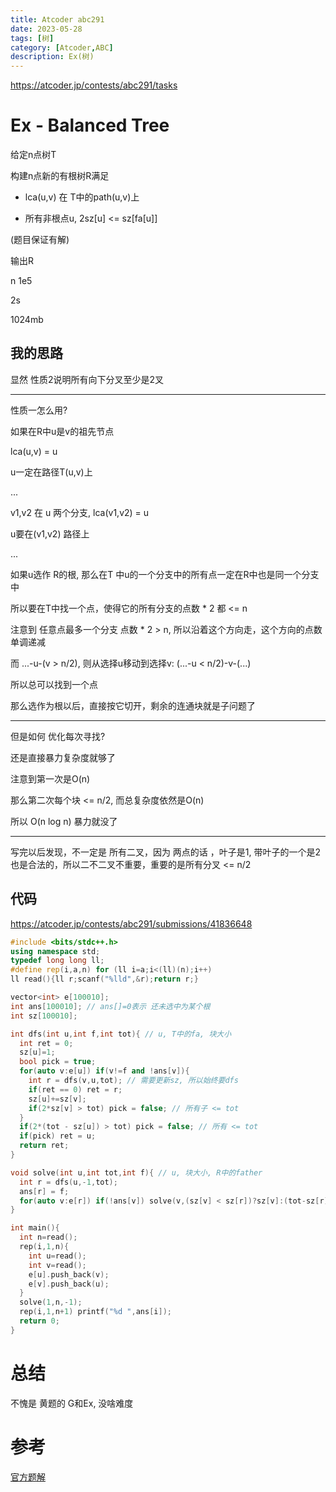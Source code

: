 ```yaml
---
title: Atcoder abc291
date: 2023-05-28
tags: [树]
category: [Atcoder,ABC]
description: Ex(树)
---
```


https://atcoder.jp/contests/abc291/tasks

# Ex - Balanced Tree

给定n点树T

构建n点新的有根树R满足

 - lca(u,v) 在 T中的path(u,v)上

 - 所有非根点u, 2sz[u] <= sz[fa[u]]

(题目保证有解)

输出R

n 1e5

2s

1024mb

## 我的思路

显然 性质2说明所有向下分叉至少是2叉

---

性质一怎么用?

如果在R中u是v的祖先节点

lca(u,v) = u

u一定在路径T(u,v)上

...

v1,v2 在 u 两个分支, lca(v1,v2) = u

u要在(v1,v2) 路径上

...

如果u选作 R的根, 那么在T 中u的一个分支中的所有点一定在R中也是同一个分支中

所以要在T中找一个点，使得它的所有分支的点数 * 2 都 <= n

注意到 任意点最多一个分支 点数 * 2 > n, 所以沿着这个方向走，这个方向的点数单调递减

而 ...-u-(v > n/2), 则从选择u移动到选择v: (...-u < n/2)-v-(...)

所以总可以找到一个点

那么选作为根以后，直接按它切开，剩余的连通块就是子问题了

---

但是如何 优化每次寻找?

还是直接暴力复杂度就够了

注意到第一次是O(n)

那么第二次每个块 <= n/2, 而总复杂度依然是O(n)

所以 O(n log n) 暴力就没了

---

写完以后发现，不一定是 所有二叉，因为 两点的话 ，叶子是1, 带叶子的一个是2也是合法的，所以二不二叉不重要，重要的是所有分叉 <= n/2

<!--more-->

## 代码

https://atcoder.jp/contests/abc291/submissions/41836648

```cpp
#include <bits/stdc++.h>
using namespace std;
typedef long long ll;
#define rep(i,a,n) for (ll i=a;i<(ll)(n);i++)
ll read(){ll r;scanf("%lld",&r);return r;}

vector<int> e[100010];
int ans[100010]; // ans[]=0表示 还未选中为某个根
int sz[100010];

int dfs(int u,int f,int tot){ // u, T中的fa, 块大小
  int ret = 0;
  sz[u]=1;
  bool pick = true;
  for(auto v:e[u]) if(v!=f and !ans[v]){
    int r = dfs(v,u,tot); // 需要更新sz, 所以始终要dfs
    if(ret == 0) ret = r;
    sz[u]+=sz[v];
    if(2*sz[v] > tot) pick = false; // 所有子 <= tot
  }
  if(2*(tot - sz[u]) > tot) pick = false; // 所有 <= tot
  if(pick) ret = u;
  return ret;
}

void solve(int u,int tot,int f){ // u, 块大小, R中的father
  int r = dfs(u,-1,tot);
  ans[r] = f;
  for(auto v:e[r]) if(!ans[v]) solve(v,(sz[v] < sz[r])?sz[v]:(tot-sz[r]),r);
}

int main(){
  int n=read();
  rep(i,1,n){
    int u=read();
    int v=read();
    e[u].push_back(v);
    e[v].push_back(u);
  }
  solve(1,n,-1);
  rep(i,1,n+1) printf("%d ",ans[i]);
  return 0;
}
```

# 总结

不愧是 黄题的 G和Ex, 没啥难度

# 参考

[官方题解](https://atcoder.jp/contests/abc291/editorial)

